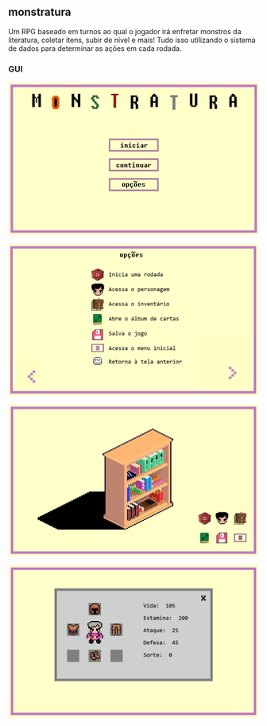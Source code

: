 ## monstratura

Um RPG baseado em turnos ao qual o jogador irá enfretar monstros da literatura, coletar itens, subir de nível e mais! Tudo isso utilizando o sistema de dados para determinar as ações em cada rodada.

### GUI

![TELA INICIAL](https://github.com/pctmoraes/monstratura/blob/master/tela_inicial.jpg)

![TELA OPCOES](https://github.com/pctmoraes/monstratura/blob/master/tela_opcoes.jpg)

![TELA PRINCIPAL](https://github.com/pctmoraes/monstratura/blob/master/tela_principal.jpg)

![PERSONAGEM](https://github.com/pctmoraes/monstratura/blob/master/personagem.jpg)
